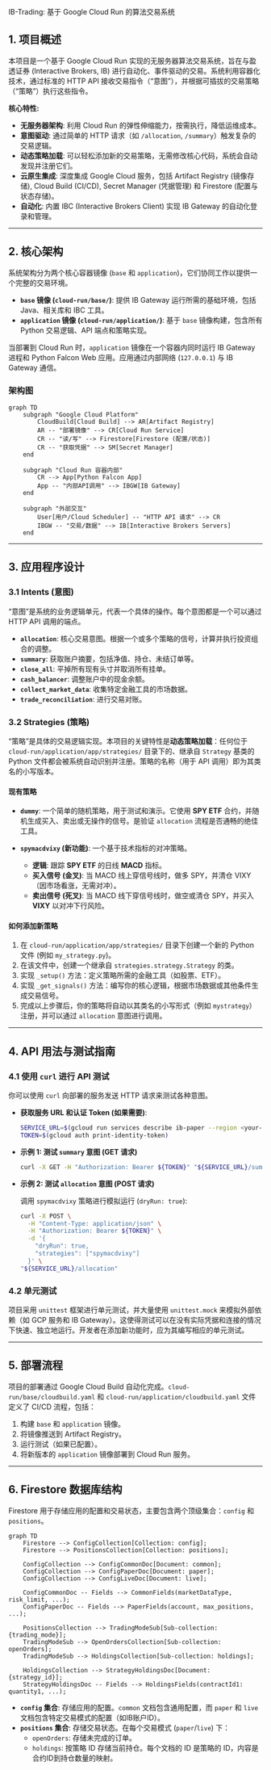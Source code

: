 IB-Trading: 基于 Google Cloud Run 的算法交易系统

## 1. 项目概述

本项目是一个基于 Google Cloud Run 实现的无服务器算法交易系统，旨在与盈透证券 (Interactive Brokers, IB) 进行自动化、事件驱动的交易。系统利用容器化技术，通过标准的 HTTP API 接收交易指令（“意图”），并根据可插拔的交易策略（“策略”）执行这些指令。

**核心特性:**

*   **无服务器架构**: 利用 Cloud Run 的弹性伸缩能力，按需执行，降低运维成本。
*   **意图驱动**: 通过简单的 HTTP 请求（如 `/allocation`, `/summary`）触发复杂的交易逻辑。
*   **动态策略加载**: 可以轻松添加新的交易策略，无需修改核心代码，系统会自动发现并注册它们。
*   **云原生集成**: 深度集成 Google Cloud 服务，包括 Artifact Registry (镜像存储), Cloud Build (CI/CD), Secret Manager (凭据管理) 和 Firestore (配置与状态存储)。
*   **自动化**: 内置 IBC (Interactive Brokers Client) 实现 IB Gateway 的自动化登录和管理。

---

## 2. 核心架构

系统架构分为两个核心容器镜像 (`base` 和 `application`)，它们协同工作以提供一个完整的交易环境。

*   **`base` 镜像 (`cloud-run/base/`)**: 提供 IB Gateway 运行所需的基础环境，包括 Java、相关库和 IBC 工具。
*   **`application` 镜像 (`cloud-run/application/`)**: 基于 `base` 镜像构建，包含所有 Python 交易逻辑、API 端点和策略实现。

当部署到 Cloud Run 时，`application` 镜像在一个容器内同时运行 IB Gateway 进程和 Python Falcon Web 应用。应用通过内部网络 (`127.0.0.1`) 与 IB Gateway 通信。

### 架构图

```mermaid
graph TD
    subgraph "Google Cloud Platform"
        CloudBuild[Cloud Build] --> AR[Artifact Registry]
        AR -- "部署镜像" --> CR[Cloud Run Service]
        CR -- "读/写" --> Firestore[Firestore (配置/状态)]
        CR -- "获取凭据" --> SM[Secret Manager]
    end

    subgraph "Cloud Run 容器内部"
        CR --> App[Python Falcon App]
        App -- "内部API调用" --> IBGW[IB Gateway]
    end

    subgraph "外部交互"
        User[用户/Cloud Scheduler] -- "HTTP API 请求" --> CR
        IBGW -- "交易/数据" --> IB[Interactive Brokers Servers]
    end
```

---

## 3. 应用程序设计

### 3.1 Intents (意图)

“意图”是系统的业务逻辑单元，代表一个具体的操作。每个意图都是一个可以通过 HTTP API 调用的端点。

*   **`allocation`**: 核心交易意图。根据一个或多个策略的信号，计算并执行投资组合的调整。
*   **`summary`**: 获取账户摘要，包括净值、持仓、未结订单等。
*   **`close_all`**: 平掉所有现有头寸并取消所有挂单。
*   **`cash_balancer`**: 调整账户中的现金余额。
*   **`collect_market_data`**: 收集特定金融工具的市场数据。
*   **`trade_reconciliation`**: 进行交易对账。

### 3.2 Strategies (策略)

“策略”是具体的交易逻辑实现。本项目的关键特性是**动态策略加载**：任何位于 `cloud-run/application/app/strategies/` 目录下的、继承自 `Strategy` 基类的 Python 文件都会被系统自动识别并注册。策略的名称（用于 API 调用）即为其类名的小写版本。

#### 现有策略

*   **`dummy`**: 一个简单的随机策略，用于测试和演示。它使用 **SPY ETF** 合约，并随机生成买入、卖出或无操作的信号。是验证 `allocation` 流程是否通畅的绝佳工具。

*   **`spymacdvixy` (新功能)**: 一个基于技术指标的对冲策略。
    *   **逻辑**: 跟踪 **SPY ETF** 的日线 **MACD** 指标。
    *   **买入信号 (金叉)**: 当 MACD 线上穿信号线时，做多 SPY，并清仓 VIXY（因市场看涨，无需对冲）。
    *   **卖出信号 (死叉)**: 当 MACD 线下穿信号线时，做空或清仓 SPY，并买入 **VIXY** 以对冲下行风险。

#### 如何添加新策略

1.  在 `cloud-run/application/app/strategies/` 目录下创建一个新的 Python 文件 (例如 `my_strategy.py`)。
2.  在该文件中，创建一个继承自 `strategies.strategy.Strategy` 的类。
3.  实现 `_setup()` 方法：定义策略所需的金融工具（如股票、ETF）。
4.  实现 `_get_signals()` 方法：编写你的核心逻辑，根据市场数据或其他条件生成交易信号。
5.  完成以上步骤后，你的策略将自动以其类名的小写形式（例如 `mystrategy`）注册，并可以通过 `allocation` 意图进行调用。

---

## 4. API 用法与测试指南

### 4.1 使用 `curl` 进行 API 测试

你可以使用 `curl` 向部署的服务发送 HTTP 请求来测试各种意图。

*   **获取服务 URL 和认证 Token (如果需要)**:
    ```bash
    SERVICE_URL=$(gcloud run services describe ib-paper --region <your-region> --format="value(status.url)")
    TOKEN=$(gcloud auth print-identity-token)
    ```

*   **示例 1: 测试 `summary` 意图 (GET 请求)**
    ```bash
    curl -X GET -H "Authorization: Bearer ${TOKEN}" "${SERVICE_URL}/summary"
    ```

*   **示例 2: 测试 `allocation` 意图 (POST 请求)**
    
    调用 `spymacdvixy` 策略进行模拟运行 (`dryRun: true`):
    ```bash
    curl -X POST \
      -H "Content-Type: application/json" \
      -H "Authorization: Bearer ${TOKEN}" \
      -d '{
        "dryRun": true,
        "strategies": ["spymacdvixy"]
      }' \
    "${SERVICE_URL}/allocation"
    ```

### 4.2 单元测试

项目采用 `unittest` 框架进行单元测试，并大量使用 `unittest.mock` 来模拟外部依赖（如 GCP 服务和 IB Gateway）。这使得测试可以在没有实际凭据和连接的情况下快速、独立地运行。开发者在添加新功能时，应为其编写相应的单元测试。

---

## 5. 部署流程

项目的部署通过 Google Cloud Build 自动化完成。`cloud-run/base/cloudbuild.yaml` 和 `cloud-run/application/cloudbuild.yaml` 文件定义了 CI/CD 流程，包括：

1.  构建 `base` 和 `application` 镜像。
2.  将镜像推送到 Artifact Registry。
3.  运行测试（如果已配置）。
4.  将新版本的 `application` 镜像部署到 Cloud Run 服务。

---

## 6. Firestore 数据库结构

Firestore 用于存储应用的配置和交易状态，主要包含两个顶级集合：`config` 和 `positions`。

```mermaid
graph TD
    Firestore --> ConfigCollection[Collection: config];
    Firestore --> PositionsCollection[Collection: positions];

    ConfigCollection --> ConfigCommonDoc[Document: common];
    ConfigCollection --> ConfigPaperDoc[Document: paper];
    ConfigCollection --> ConfigLiveDoc[Document: live];

    ConfigCommonDoc -- Fields --> CommonFields(marketDataType, risk_limit, ...);
    ConfigPaperDoc -- Fields --> PaperFields(account, max_positions, ...);

    PositionsCollection --> TradingModeSub[Sub-collection: {trading_mode}];
    TradingModeSub --> OpenOrdersCollection[Sub-collection: openOrders];
    TradingModeSub --> HoldingsCollection[Sub-collection: holdings];

    HoldingsCollection --> StrategyHoldingsDoc[Document: {strategy_id}];
    StrategyHoldingsDoc -- Fields --> HoldingsFields(contractId1: quantity1, ...);
```

*   **`config` 集合**: 存储应用的配置。`common` 文档包含通用配置，而 `paper` 和 `live` 文档包含特定交易模式的配置（如IB账户ID）。
*   **`positions` 集合**: 存储交易状态。在每个交易模式 (`paper`/`live`) 下：
    *   `openOrders`: 存储未完成的订单。
    *   `holdings`: 按策略 ID 存储当前持仓。每个文档的 ID 是策略的 ID，内容是合约ID到持仓数量的映射。